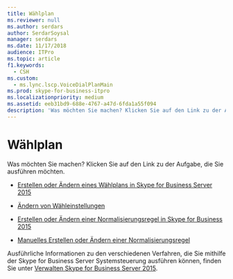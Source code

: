 ```yaml
---
title: Wählplan
ms.reviewer: null
ms.author: serdars
author: SerdarSoysal
manager: serdars
ms.date: 11/17/2018
audience: ITPro
ms.topic: article
f1.keywords:
  - CSH
ms.custom:
  - ms.lync.lscp.VoiceDialPlanMain
ms.prod: skype-for-business-itpro
ms.localizationpriority: medium
ms.assetid: eeb31bd9-688e-4767-a47d-6fda1a55f094
description: 'Was möchten Sie machen? Klicken Sie auf den Link zu der Aufgabe, die Sie ausführen möchten.'
---
```


# <a name="dial-plan"></a>Wählplan

Was möchten Sie machen? Klicken Sie auf den Link zu der Aufgabe, die Sie ausführen möchten.

- [Erstellen oder Ändern eines Wählplans in Skype for Business Server 2015](../../deploy/deploy-enterprise-voice/dial-plans.md)

- [Ändern von Wähleinstellungen](/previous-versions/office/lync-server-2013/lync-server-2013-modify-a-dial-plan)

- [Erstellen oder Ändern einer Normalisierungsregel in Skype for Business 2015](../../deploy/deploy-enterprise-voice/normalization-rules.md)

- [Manuelles Erstellen oder Ändern einer Normalisierungsregel](/previous-versions/office/lync-server-2013/lync-server-2013-create-or-modify-a-normalization-rule-manually)

Ausführliche Informationen zu den verschiedenen Verfahren, die Sie mithilfe der Skype for Business Server Systemsteuerung ausführen können, finden Sie unter [Verwalten Skype for Business Server 2015](../../manage/manage.md).